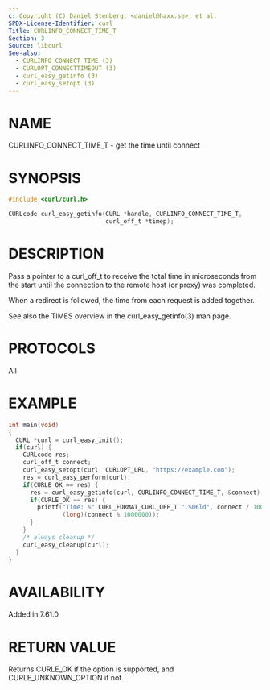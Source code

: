 ```yaml
---
c: Copyright (C) Daniel Stenberg, <daniel@haxx.se>, et al.
SPDX-License-Identifier: curl
Title: CURLINFO_CONNECT_TIME_T
Section: 3
Source: libcurl
See-also:
  - CURLINFO_CONNECT_TIME (3)
  - CURLOPT_CONNECTTIMEOUT (3)
  - curl_easy_getinfo (3)
  - curl_easy_setopt (3)
---
```


# NAME

CURLINFO_CONNECT_TIME_T - get the time until connect

# SYNOPSIS

~~~c
#include <curl/curl.h>

CURLcode curl_easy_getinfo(CURL *handle, CURLINFO_CONNECT_TIME_T,
                           curl_off_t *timep);
~~~

# DESCRIPTION

Pass a pointer to a curl_off_t to receive the total time in microseconds from
the start until the connection to the remote host (or proxy) was completed.

When a redirect is followed, the time from each request is added together.

See also the TIMES overview in the curl_easy_getinfo(3) man page.

# PROTOCOLS

All

# EXAMPLE

~~~c
int main(void)
{
  CURL *curl = curl_easy_init();
  if(curl) {
    CURLcode res;
    curl_off_t connect;
    curl_easy_setopt(curl, CURLOPT_URL, "https://example.com");
    res = curl_easy_perform(curl);
    if(CURLE_OK == res) {
      res = curl_easy_getinfo(curl, CURLINFO_CONNECT_TIME_T, &connect);
      if(CURLE_OK == res) {
        printf("Time: %" CURL_FORMAT_CURL_OFF_T ".%06ld", connect / 1000000,
               (long)(connect % 1000000));
      }
    }
    /* always cleanup */
    curl_easy_cleanup(curl);
  }
}
~~~

# AVAILABILITY

Added in 7.61.0

# RETURN VALUE

Returns CURLE_OK if the option is supported, and CURLE_UNKNOWN_OPTION if not.

